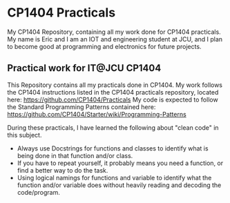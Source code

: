 # CP1404 Practicals

My CP1404 Repository, containing all my work done for CP1404 practicals.
My name is Eric and I am an IOT and engineering student at JCU, and I plan to become good at programming and
electronics for future projects.

## Practical work for IT@JCU CP1404

This Repository contains all my practicals done in CP1404.
My work follows the CP1404 instructions listed in the CP1404 practicals repository, located
here: https://github.com/CP1404/Practicals
My code is expected to follow the Standard Programming Patterns contained
here: https://github.com/CP1404/Starter/wiki/Programming-Patterns

During these practicals, I have learned the following about "clean code" in this subject.

- Always use Docstrings for functions and classes to identify what is being done in that function and/or class.
- If you have to repeat yourself, it probably means you need a function, or find a better way to do the task.
- Using logical namings for functions and variable to identify what the function and/or variable does without heavily
  reading and decoding the code/program.
